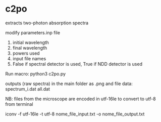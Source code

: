# c2po
extracts two-photon absorption spectra

modify parameters.inp file

1) initial wavelength
2) final wavelength
3) powers used
4) input file names
5) False if spectral detector is used, True if NDD detector is used

Run macro:
python3 c2po.py

outputs (raw spectra) in the main folder as .png and file data:
spectrum_i.dat
all.dat


NB: files from the microscope are encoded in utf-16le
to convert to utf-8 from terminal 

iconv -f utf-16le -t utf-8 nome_file_input.txt -o nome_file_output.txt

